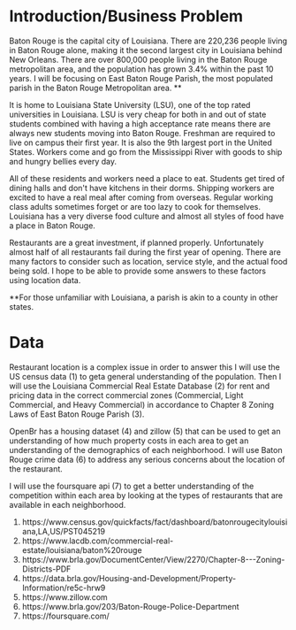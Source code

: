 <h1>Introduction/Business Problem</h1>

<p>Baton Rouge is the capital city of Louisiana. There are 220,236 people living in Baton Rouge alone, making it the second largest city in Louisiana behind New Orleans.
There are over 800,000 people living in the Baton Rouge metropolitan area, and the population has grown 3.4% within the past 10 years.
I will be focusing on East Baton Rouge Parish, the most populated parish in the Baton Rouge Metropolitan area. **</p>

<p>It is home to Louisiana State University (LSU), one of the top rated universities in Louisiana. LSU is very cheap for both in and out of state students combined
with having a high acceptance rate means there are always new students moving into Baton Rouge. Freshman are required to live on campus their first year.
It is also the 9th largest port in the United States. Workers come and go from the Mississippi River with goods to ship and hungry bellies every day.</p>

<p>All of these residents and workers need a place to eat. Students get tired of dining halls and don't have kitchens in their dorms. Shipping workers are
excited to have a real meal after coming from overseas. Regular working class adults sometimes forget or are too lazy to cook for themselves.
Louisiana has a very diverse food culture and almost all styles of food have a place in Baton Rouge.</p>

<p>Restaurants are a great investment, if planned properly. Unfortunately almost half of all restaurants fail during the first year of opening. 
There are many factors to consider such as location, service style, and the actual food being sold. I hope to be able to provide some answers to
these factors using location data.</p>

<p>**For those unfamiliar with Louisiana, a parish is akin to a county in other states.</p>

<h1>Data</h1>

<p>Restaurant location is a complex issue in order to answer this I will use the US census data  (1) to geta general understanding of the population.
Then I will use the Louisiana Commercial Real Estate Database (2) for rent and pricing data in the correct commercial zones (Commercial, Light Commercial,
and Heavy Commercial) in accordance to Chapter 8 Zoning Laws of East Baton Rouge Parish (3).</p>

<p>OpenBr has a housing dataset (4) and zillow (5) that can be used to get an understanding of how much property costs in each area to get an understanding of the
demographics of each neighborhood. I will use Baton Rouge crime data (6) to address any serious concerns about the location of the restaurant.</p>

<p>I will use the foursquare api (7) to get a better understanding of the competition within each area by looking at the types of restaurants that
are available in each neighborhood.</p>

<ol>
  <li> https://www.census.gov/quickfacts/fact/dashboard/batonrougecitylouisiana,LA,US/PST045219</li>
  <li> https://www.lacdb.com/commercial-real-estate/louisiana/baton%20rouge</li>
  <li> https://www.brla.gov/DocumentCenter/View/2270/Chapter-8---Zoning-Districts-PDF</li>
  <li> https://data.brla.gov/Housing-and-Development/Property-Information/re5c-hrw9</li>
  <li> https://www.zillow.com</li>
  <li> https://www.brla.gov/203/Baton-Rouge-Police-Department</li>
  <li> https://foursquare.com/</li>
</ol>
